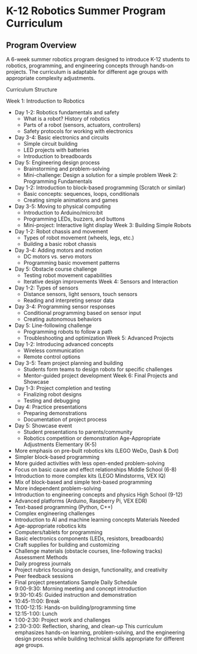 # K-12 Robotics Summer Program Curriculum
## Program Overview
A 6-week summer robotics program designed to introduce K-12 students to robotics, programming, and engineering concepts through hands-on projects. The curriculum is adaptable for different age groups with appropriate complexity adjustments.

Curriculum Structure

Week 1: Introduction to Robotics
* Day 1-2: Robotics fundamentals and safety
    * What is a robot? History of robotics
    * Parts of a robot (sensors, actuators, controllers)
    * Safety protocols for working with electronics
* Day 3-4: Basic electronics and circuits
    * Simple circuit building
    * LED projects with batteries
    * Introduction to breadboards
* Day 5: Engineering design process
    * Brainstorming and problem-solving
    * Mini-challenge: Design a solution for a simple problem
Week 2: Programming Fundamentals
* Day 1-2: Introduction to block-based programming (Scratch or similar)
    * Basic concepts: sequences, loops, conditionals
    * Creating simple animations and games
* Day 3-5: Moving to physical computing
    * Introduction to Arduino/micro:bit
    * Programming LEDs, buzzers, and buttons
    * Mini-project: Interactive light display
Week 3: Building Simple Robots
* Day 1-2: Robot chassis and movement
    * Types of robot movement (wheels, legs, etc.)
    * Building a basic robot chassis
* Day 3-4: Adding motors and motion
    * DC motors vs. servo motors
    * Programming basic movement patterns
* Day 5: Obstacle course challenge
    * Testing robot movement capabilities
    * Iterative design improvements
Week 4: Sensors and Interaction
* Day 1-2: Types of sensors
    * Distance sensors, light sensors, touch sensors
    * Reading and interpreting sensor data
* Day 3-4: Programming sensor responses
    * Conditional programming based on sensor input
    * Creating autonomous behaviors
* Day 5: Line-following challenge
    * Programming robots to follow a path
    * Troubleshooting and optimization
Week 5: Advanced Projects
* Day 1-2: Introducing advanced concepts
    * Wireless communication
    * Remote control options
* Day 3-5: Team project planning and building
    * Students form teams to design robots for specific challenges
    * Mentor-guided project development
Week 6: Final Projects and Showcase
* Day 1-3: Project completion and testing
    * Finalizing robot designs
    * Testing and debugging
* Day 4: Practice presentations
    * Preparing demonstrations
    * Documentation of project process
* Day 5: Showcase event
    * Student presentations to parents/community
    * Robotics competition or demonstration
Age-Appropriate Adjustments
Elementary (K-5)
* More emphasis on pre-built robotics kits (LEGO WeDo, Dash & Dot)
* Simpler block-based programming
* More guided activities with less open-ended problem-solving
* Focus on basic cause and effect relationships
Middle School (6-8)
* Introduction to more complex kits (LEGO Mindstorms, VEX IQ)
* Mix of block-based and simple text-based programming
* More independent problem-solving
* Introduction to engineering concepts and physics
High School (9-12)
* Advanced platforms (Arduino, Raspberry Pi, VEX EDR)
* Text-based programming (Python, C++)
* Complex engineering challenges
* Introduction to AI and machine learning concepts
Materials Needed
* Age-appropriate robotics kits
* Computers/tablets for programming
* Basic electronics components (LEDs, resistors, breadboards)
* Craft supplies for building and customizing
* Challenge materials (obstacle courses, line-following tracks)
Assessment Methods
* Daily progress journals
* Project rubrics focusing on design, functionality, and creativity
* Peer feedback sessions
* Final project presentations
Sample Daily Schedule
* 9:00-9:30: Morning meeting and concept introduction
* 9:30-10:45: Guided instruction and demonstration
* 10:45-11:00: Break
* 11:00-12:15: Hands-on building/programming time
* 12:15-1:00: Lunch
* 1:00-2:30: Project work and challenges
* 2:30-3:00: Reflection, sharing, and clean-up
This curriculum emphasizes hands-on learning, problem-solving, and the engineering design process while building technical skills appropriate for different age groups.

